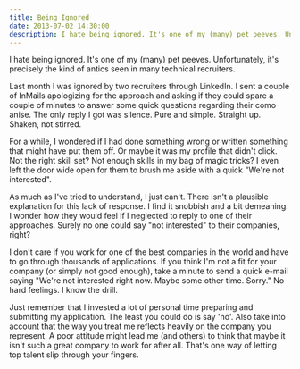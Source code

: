 ```yaml
---
title: Being Ignored
date: 2013-07-02 14:30:00
description: I hate being ignored. It's one of my (many) pet peeves. Unfortunately, it's precisely the kind of antics seen in many technical recruiters.
---
```


I hate being ignored. It's one of my (many) pet peeves. Unfortunately, it's precisely the kind of antics seen in many technical recruiters.

Last month I was ignored by two recruiters through LinkedIn. I sent a couple of InMails apologizing for the approach and asking if they could spare a couple of minutes to answer some quick questions regarding their como anise. The only reply I got was silence. Pure and simple. Straight up. Shaken, not stirred.

For a while, I wondered if I had done something wrong or written something that might have put them off. Or maybe it was my profile that didn't click. Not the right skill set? Not enough skills in my bag of magic tricks? I even left the door wide open for them to brush me aside with a quick "We're not interested".

As much as I've tried to understand, I just can't. There isn't a plausible explanation for this lack of response. I find it snobbish and a bit demeaning. I wonder how they would feel if I neglected to reply to one of their approaches. Surely no one could say "not interested" to their companies, right?

I don't care if you work for one of the best companies in the world and have to go through thousands of applications. If you think I'm not a fit for your company (or simply not good enough), take a minute to send a quick e-mail saying "We're not interested right now. Maybe some other time. Sorry." No hard feelings. I know the drill.

Just remember that I invested a lot of personal time preparing and submitting my application. The least you could do is say 'no'. Also take into account that the way you treat me reflects heavily on the company you represent. A poor attitude might lead me (and others) to think that maybe it isn't such a great company to work for after all. That's one way of letting top talent slip through your fingers.
